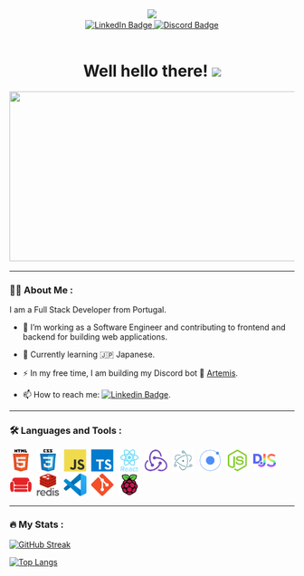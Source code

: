 <div id="header" align="center">
    <img src="https://media.giphy.com/media/v1.Y2lkPTc5MGI3NjExOThkY2YwODVjYWQwMDA1M2M3NDI0NjM1Mzg4YWRmYjZjNDdhZjA0NyZjdD1z/gjrYDwbjnK8x36xZIO/giphy.gif" width="100"/>
    <div id="badges">
        <a href="https://www.linkedin.com/in/joaopmcarvalho">
            <img src="https://img.shields.io/badge/LinkedIn-blue?style=for-the-badge&logo=linkedin&logoColor=white" alt="LinkedIn Badge"/>
        </a>
        <a href="https://discordapp.com/users/349627151957622786">
            <img src="https://img.shields.io/badge/Discord-blue?style=for-the-badge&logo=discord&logoColor=white" alt="Discord Badge"/>
        </a>
    </div>
    <img src="https://komarev.com/ghpvc/?username=JohnnyOak85&style=flat-square&color=blue" alt=""/>
    <h1>
  Well hello there!
  <img src="https://media.giphy.com/media/hvRJCLFzcasrR4ia7z/giphy.gif" width="30px"/>
</h1>
    <div align="center">
  <img src="https://media.giphy.com/media/dWesBcTLavkZuG35MI/giphy.gif" width="600" height="300"/>
</div>
</div>

---

### :man_technologist: About Me :

I am a Full Stack Developer from Portugal.

-   :telescope: I’m working as a Software Engineer and contributing to frontend and backend for building web applications.

-   :seedling: Currently learning :jp: Japanese.

-   :zap: In my free time, I am building my Discord bot :robot: [Artemis](https://github.com/JohnnyOak85/artemis).

-   :mailbox: How to reach me: [![Linkedin Badge](https://img.shields.io/badge/-João-blue?style=flat&logo=Linkedin&logoColor=white)](https://www.linkedin.com/in/joaopmcarvalho).

---

### :hammer_and_wrench: Languages and Tools :

<div>
<img src="https://github.com/devicons/devicon/blob/master/icons/html5/html5-original-wordmark.svg" title="HTML5" alt="HTML" width="40" height="40"/>&nbsp;
<img src="https://github.com/devicons/devicon/blob/master/icons/css3/css3-original-wordmark.svg"  title="CSS3" alt="CSS" width="40" height="40"/>&nbsp;
<img src="https://github.com/devicons/devicon/blob/master/icons/javascript/javascript-original.svg" title="JavaScript" **alt="JavaScript" width="40" height="40"/>&nbsp;
<img src="https://github.com/devicons/devicon/blob/master/icons/typescript/typescript-original.svg" title="TypeScript" **alt="TypeScript" width="40" height="40"/>&nbsp;
<img src="https://github.com/devicons/devicon/blob/master/icons/react/react-original-wordmark.svg" title="React" **alt="React" width="40" height="40"/>&nbsp;
<img src="https://github.com/devicons/devicon/blob/master/icons/redux/redux-original.svg" title="Redux" **alt="Redux" width="40" height="40"/>&nbsp;
<img src="https://github.com/devicons/devicon/blob/master/icons/electron/electron-original.svg" title="Electron" **alt="Electron" width="40" height="40"/>&nbsp;
<img src="https://github.com/devicons/devicon/blob/master/icons/ionic/ionic-original.svg" title="Ionic" **alt="Ionic" width="40" height="40"/>&nbsp;
<img src="https://github.com/devicons/devicon/blob/master/icons/nodejs/nodejs-original.svg" title="Node.js" **alt="Node.js" width="40" height="40"/>&nbsp;
<img src="https://github.com/devicons/devicon/blob/master/icons/discordjs/discordjs-original.svg" title="Discord.js" **alt="Discord.js" width="40" height="40"/>&nbsp;
<img src="https://github.com/devicons/devicon/blob/master/icons/couchdb/couchdb-original.svg" title="CouchDB" **alt="CouchDB" width="40" height="40"/>&nbsp;
<img src="https://github.com/devicons/devicon/blob/master/icons/redis/redis-original-wordmark.svg" title="Redis" **alt="Redis" width="40" height="40"/>&nbsp;
<img src="https://github.com/devicons/devicon/blob/master/icons/vscode/vscode-original.svg" title="VSCode" **alt="VSCode" width="40" height="40"/>&nbsp;
<img src="https://github.com/devicons/devicon/blob/master/icons/git/git-original.svg" title="Git" **alt="Git" width="40" height="40"/>&nbsp;
<img src="https://github.com/devicons/devicon/blob/master/icons/raspberrypi/raspberrypi-original.svg" title="Raspberry Pi" **alt="Raspberry Pi" width="40" height="40"/>&nbsp;
</div>

---

### :fire: My Stats :

[![GitHub Streak](http://github-readme-streak-stats.herokuapp.com?user=JohnnyOak85&theme=dark&background=000000)](https://git.io/streak-stats)

[![Top Langs](https://github-readme-stats.vercel.app/api/top-langs/?username=JohnnyOak85&layout=compact&theme=vision-friendly-dark)](https://github.com/anuraghazra/github-readme-stats)
